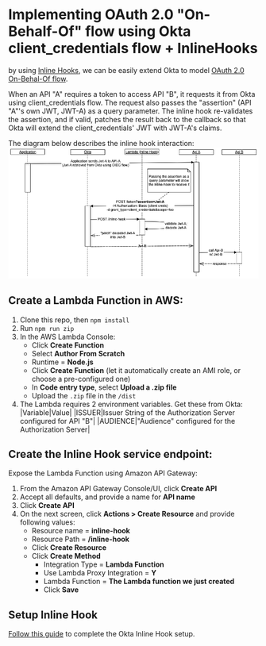 # Implementing OAuth 2.0 "On-Behalf-Of" flow using Okta client_credentials flow + InlineHooks
by using [Inline Hooks](https://developer.okta.com/docs/concepts/inline-hooks/), we can be easily extend Okta to model [OAuth 2.0 On-Behal-Of flow](https://docs.microsoft.com/en-us/azure/active-directory/develop/v2-oauth2-on-behalf-of-flow).

When an API "A" requires a token to access API "B", it requests it from Okta using client_credentials flow. The request also passes the "assertion" (API "A"'s own JWT, JWT-A) as a query parameter. The inline hook re-validates the assertion, and if valid, patches the result back to the callback so that Okta will extend the client_credentials' JWT with JWT-A's claims.

The diagram below describes the inline hook interaction:
![alt text](images/InlineHook_OBO_Flow.png)

## Create a Lambda Function in AWS:
1. Clone this repo, then `npm install`
2. Run `npm run zip`
3. In the AWS Lambda Console:
    * Click **Create Function**
    * Select **Author From Scratch**
    * Runtime = **Node.js**
    * Click **Create Function** (let it automatically create an AMI role, or choose a pre-configured one)
    * In **Code entry type**, select **Upload a .zip file**
    * Upload the `.zip` file in the `/dist` 
4. The Lambda requires 2 environment variables. Get these from Okta:
|Variable|Value|
|ISSUER|Issuer String of the Authorization Server configured for API "B"|
|AUDIENCE|"Audience" configured for the Authorization Server|

## Create the Inline Hook service endpoint:
Expose the Lambda Function using Amazon API Gateway:
1. From the Amazon API Gateway Console/UI, click **Create API**
2. Accept all defaults, and provide a name for **API name**
3. Click **Create API**
4. On the next screen, click **Actions > Create Resource** and provide following values:
    * Resource name = **inline-hook**
    * Resource Path = **/inline-hook**
    * Click **Create Resource**
    * Click **Create Method**
        * Integration Type = **Lambda Function**
        * Use Lambda Proxy Integration = **Y**
        * Lambda Function = **The Lambda function we just created**
        * Click **Save**

## Setup Inline Hook
[Follow this guide](https://developer.okta.com/docs/concepts/inline-hooks/#inline-hook-setup) to complete the Okta Inline Hook setup.